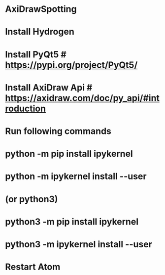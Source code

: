# AxiDrawSpotting
# Install Hydrogen
# Install PyQt5 # https://pypi.org/project/PyQt5/
# Install AxiDraw Api # https://axidraw.com/doc/py_api/#introduction

# Run following commands
# python -m pip install ipykernel
# python -m ipykernel install --user
# (or python3)
# python3 -m pip install ipykernel
# python3 -m ipykernel install --user

# Restart Atom
